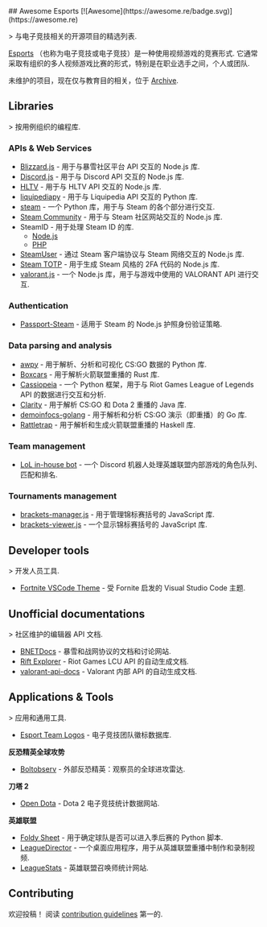 <div class="github-widget" data-repo="strift/awesome-esports"></div>
<script async src="https://pagead2.googlesyndication.com/pagead/js/adsbygoogle.js"></script><ins class="adsbygoogle" style="display:block" data-ad-client="ca-pub-6890694312814945" data-ad-slot="5473692530" data-ad-format="auto"  data-full-width-responsive="true"></ins><script>(adsbygoogle = window.adsbygoogle || []).push({});</script>
## Awesome Esports [![Awesome](https://awesome.re/badge.svg)](https://awesome.re)

&gt; 与电子竞技相关的开源项目的精选列表.

[Esports](https://en.wikipedia.org/wiki/Esports)  （也称为电子竞技或电子竞技）是一种使用视频游戏的竞赛形式. 它通常采取有组织的多人视频游戏比赛的形式，特别是在职业选手之间，个人或团队.

未维护的项目，现在仅与教育目的相关，位于 [Archive](https://github.com/strift/awesome-esports/blob/master/ARCHIVE.md).



## Libraries

&gt; 按用例组织的编程库.

### APIs & Web Services

- [Blizzard.js](https://github.com/benweier/blizzard.js) - 用于与暴雪社区平台 API 交互的 Node.js 库.
- [Discord.js](https://github.com/discordjs/discord.js) - 用于与 Discord API 交互的 Node.js 库.
- [HLTV](https://github.com/gigobyte/HLTV) - 用于与 HLTV API 交互的 Node.js 库.
- [liquipediapy](https://github.com/c00kie17/liquipediapy) - 用于与 Liquipedia API 交互的 Python 库.
- [steam](https://github.com/ValvePython/steam/) - 一个 Python 库，用于与 Steam 的各个部分进行交互.
- [Steam Community](https://github.com/DoctorMcKay/node-steamcommunity) - 用于与 Steam 社区网站交互的 Node.js 库.
- SteamID - 用于处理 Steam ID 的库.
  - [Node.js](https://github.com/DoctorMcKay/node-steamid)
  - [PHP](https://github.com/DoctorMcKay/php-steamid)
- [SteamUser](https://github.com/DoctorMcKay/node-steam-user) - 通过 Steam 客户端协议与 Steam 网络交互的 Node.js 库.
- [Steam TOTP](https://github.com/DoctorMcKay/node-steam-totp) - 用于生成 Steam 风格的 2FA 代码的 Node.js 库.
- [valorant.js](https://github.com/liamcottle/valorant.js) - 一个 Node.js 库，用于与游戏中使用的 VALORANT API 进行交互.

### Authentication

- [Passport-Steam](https://github.com/liamcurry/passport-steam) - 适用于 Steam 的 Node.js 护照身份验证策略.

### Data parsing and analysis

- [awpy](https://github.com/pnxenopoulos/awpy) - 用于解析、分析和可视化 CS:GO 数据的 Python 库.
- [Boxcars](https://github.com/nickbabcock/boxcars) - 用于解析火箭联盟重播的 Rust 库.
- [Cassiopeia](https://github.com/meraki-analytics/cassiopeia) - 一个 Python 框架，用于与 Riot Games League of Legends API 的数据进行交互和分析.
- [Clarity](https://github.com/skadistats/clarity) - 用于解析 CS:GO 和 Dota 2 重播的 Java 库.
- [demoinfocs-golang](https://github.com/markus-wa/demoinfocs-golang) - 用于解析和分析 CS:GO 演示（即重播）的 Go 库.
- [Rattletrap](https://github.com/tfausak/rattletrap) - 用于解析和生成火箭联盟重播的 Haskell 库.

### Team management

- [LoL in-house bot](https://github.com/mrtolkien/inhouse_bot) - 一个 Discord 机器人处理英雄联盟内部游戏的角色队列、匹配和排名.

### Tournaments management

- [brackets-manager.js](https://github.com/Drarig29/brackets-manager.js) - 用于管理锦标赛括号的 JavaScript 库.
- [brackets-viewer.js](https://github.com/Drarig29/brackets-viewer.js) - 一个显示锦标赛括号的 JavaScript 库.

## Developer tools

&gt; 开发人员工具.

- [Fortnite VSCode Theme](https://github.com/sdras/fortnite-vscode-theme) - 受 Fornite 启发的 Visual Studio Code 主题.

## Unofficial documentations

&gt; 社区维护的编辑器 API 文档.

- [BNETDocs](https://github.com/BNETDocs/bnetdocs-web) - 暴雪和战网协议的文档和讨论网站.
- [Rift Explorer](https://github.com/Pupix/rift-explorer) - Riot Games LCU API 的自动生成文档.
- [valorant-api-docs](https://github.com/techchrism/valorant-api-docs) - Valorant 内部 API 的自动生成文档.

## Applications & Tools

&gt; 应用和通用工具.

- [Esport Team Logos](https://github.com/lootmarket/esport-team-logos) - 电子竞技团队徽标数据库.

**反恐精英全球攻势**

- [Boltobserv](https://github.com/boltgolt/boltobserv) - 外部反恐精英：观察员的全球进攻雷达.

**刀塔 2**

- [Open Dota](https://github.com/odota/core) - Dota 2 电子竞技统计数据网站.

**英雄联盟**

- [Foldy Sheet](https://github.com/chhopsky/foldysheet) - 用于确定球队是否可以进入季后赛的 Python 脚本.
- [LeagueDirector](https://github.com/RiotGames/leaguedirector) - 一个桌面应用程序，用于从英雄联盟重播中制作和录制视频.
- [LeagueStats](https://github.com/vkaelin/LeagueStats) - 英雄联盟召唤师统计网站.
## Contributing

欢迎投稿！ 阅读 [contribution guidelines](https://github.com/strift/awesome-esports/blob/master/CONTRIBUTING.md) 第一的.
